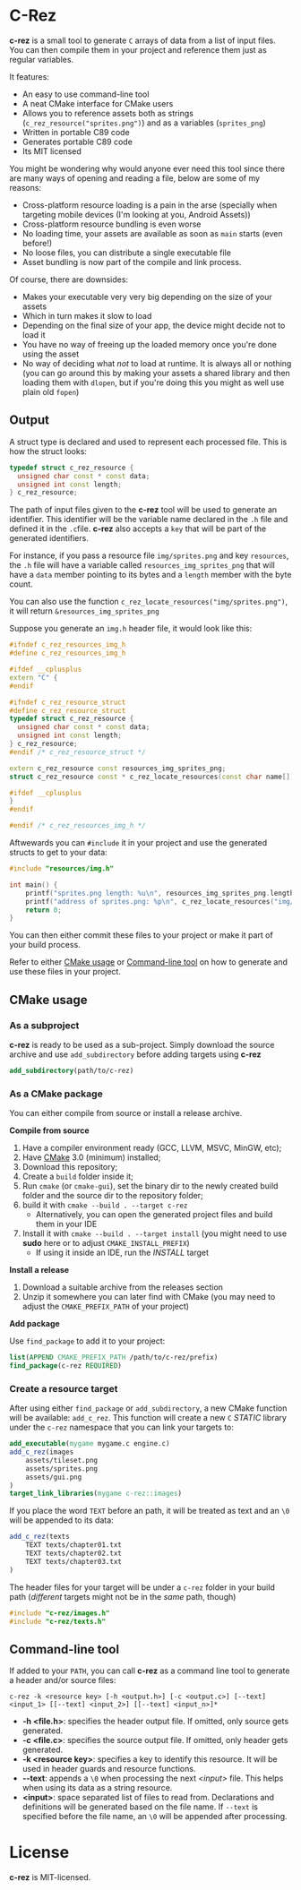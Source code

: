 # C-Rez

**c-rez** is a small tool to generate `C` arrays of data from a list of
input files. You can then compile them in your project and reference
them just as regular variables.

It features:

- An easy to use command-line tool
- A neat CMake interface for CMake users
- Allows you to reference assets both as strings
(`c_rez_resource("sprites.png")`) and as a variables (`sprites_png`)
- Written in portable C89 code
- Generates portable C89 code
- Its MIT licensed

You might be wondering why would anyone ever need this tool since there
are many ways of opening and reading a file, below are some of my reasons:

- Cross-platform resource loading is a pain in the arse (specially when
targeting mobile devices (I'm looking at you, Android Assets))
- Cross-platform resource bundling is even worse
- No loading time, your assets are available as soon as `main` starts
(even before!)
- No loose files, you can distribute a single executable file
- Asset bundling is now part of the compile and link process.

Of course, there are downsides:

- Makes your executable very very big depending on the size of your assets
- Which in turn makes it slow to load
- Depending on the final size of your app, the device might decide not to
load it
- You have no way of freeing up the loaded memory once you're done using
the asset
- No way of deciding what *not* to load at runtime. It is always all or
nothing (you can go around this by making your assets a shared library
and then loading them with `dlopen`, but if you're doing this you might
as well use plain old `fopen`)

## Output

A struct type is declared and used to represent each processed file.
This is how the struct looks:

```cpp
typedef struct c_rez_resource {
  unsigned char const * const data;
  unsigned int const length;
} c_rez_resource;
```

The path of input files given to the **c-rez** tool will be used to generate
an identifier. This identifier will be the variable name declared
in the `.h` file and defined it in the `.c`file. **c-rez** also accepts a `key`
that will be part of the generated identifiers.

For instance, if you pass a resource file `img/sprites.png` and key
`resources`, the `.h` file will have a variable called
`resources_img_sprites_png` that will have a `data` member pointing to its
bytes and a `length` member with the byte count.

You can also use the function `c_rez_locate_resources("img/sprites.png")`, it
will return `&resources_img_sprites_png`

Suppose you generate an `img.h` header file, it would look like this:
```cpp
#ifndef c_rez_resources_img_h
#define c_rez_resources_img_h

#ifdef __cplusplus
extern "C" {
#endif

#ifndef c_rez_resource_struct
#define c_rez_resource_struct
typedef struct c_rez_resource {
  unsigned char const * const data;
  unsigned int const length;
} c_rez_resource;
#endif /* c_rez_resource_struct */

extern c_rez_resource const resources_img_sprites_png;
struct c_rez_resource const * c_rez_locate_resources(const char name[]);

#ifdef __cplusplus
}
#endif

#endif /* c_rez_resources_img_h */
```

Aftwewards you can `#include` it in your project and use the generated structs
to get to your data:

```cpp
#include "resources/img.h"

int main() {
    printf("sprites.png length: %u\n", resources_img_sprites_png.length);
    printf("address of sprites.png: %p\n", c_rez_locate_resources("img/sprites.png");
    return 0;
}
```

You can then either commit these files to your project or make it part of your
build process.

Refer to either [CMake usage](#cmake-usage) or [Command-line
tool](#command-line-tool) on how to generate and use these files in your
project.

## CMake usage

### As a subproject

**c-rez** is ready to be used as a sub-project. Simply download the
source archive and use `add_subdirectory` before adding targets using
**c-rez**

```cmake
add_subdirectory(path/to/c-rez)
```

### As a CMake package

You can either compile from source or install a release archive.

**Compile from source**

1. Have a compiler environment ready (GCC, LLVM, MSVC, MinGW, etc);
2. Have [CMake](http://cmake.org) 3.0 (minimum) installed;
3. Download this repository;
4. Create a `build` folder inside it;
5. Run `cmake` (or `cmake-gui`), set the binary dir to the newly created
build folder and the source dir to the repository folder;
6. build it with `cmake --build . --target c-rez`
    - Alternatively, you can open the generated project files and build them in
    your IDE
7. Install it with `cmake --build . --target install` (you might need to use
 **sudo** here or to adjust `CMAKE_INSTALL_PREFIX`)
    - If using it inside an IDE, run the *INSTALL* target

**Install a release**

1. Download a suitable archive from the releases section
2. Unzip it somewhere you can later find with CMake (you may need to
adjust the `CMAKE_PREFIX_PATH` of your project)

**Add package**

Use `find_package` to add it to your project:

```cmake
list(APPEND CMAKE_PREFIX_PATH /path/to/c-rez/prefix)
find_package(c-rez REQUIRED)
```

### Create a resource target

After using either `find_package` or `add_subdirectory`, a new CMake
function will be available: `add_c_rez`. This function will create a new
`C` *STATIC* library under the `c-rez` namespace that you can link your
targets to:

```cmake
add_executable(mygame mygame.c engine.c)
add_c_rez(images
    assets/tileset.png
    assets/sprites.png
    assets/gui.png
)
target_link_libraries(mygame c-rez::images)
```

If you place the word `TEXT` before an path, it will be treated as text and an
`\0` will be appended to its data:

```cmake
add_c_rez(texts
    TEXT texts/chapter01.txt
    TEXT texts/chapter02.txt
    TEXT texts/chapter03.txt
)
```

The header files for your target will be under a `c-rez` folder in your build
path (*different* targets might not be in the *same* path, though)

```c
#include "c-rez/images.h"
#include "c-rez/texts.h"
```

## Command-line tool
If added to your `PATH`, you can call **c-rez** as a command line tool to
 generate a header
and/or source files:

```
c-rez -k <resource key> [-h <output.h>] [-c <output.c>] [--text] <input_1> [[--text] <input_2>] [[--text] <input_n>]*
```

- **-h \<file.h\>**: specifies the header output file. If omitted, only
 source gets generated.
- **-c \<file.c\>**: specifies the source output file. If omitted, only
header gets generated.
- **-k \<resource key\>**: specifies a key to identify this resource. It will
 be used in header guards and resource functions.
- **--text**: appends a `\0` when processing the next *\<input\>*
file. This helps when using its data as a string resource.
- **\<input\>**: space separated list of files to read from.
Declarations and definitions will be generated based on the file name. If
`--text` is specified before the file name, an `\0` will be appended after
processing.

# License

**c-rez** is MIT-licensed.
